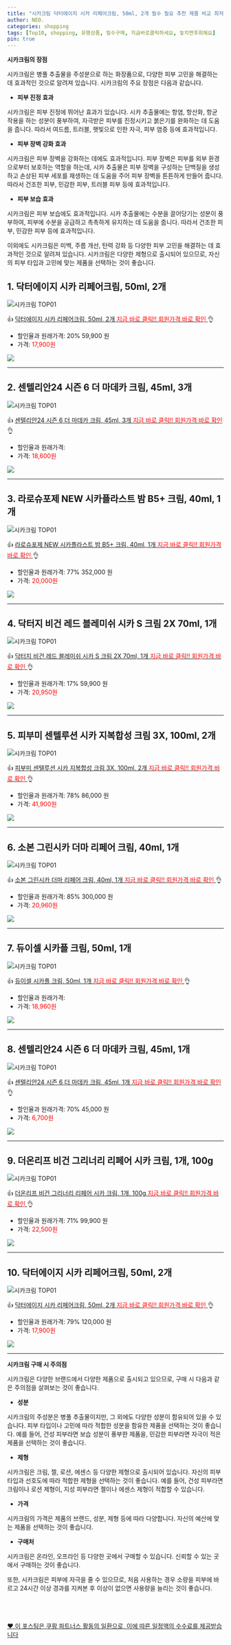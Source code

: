 ```yaml
---
title: "시카크림 닥터에이지 시카 리페어크림, 50ml, 2개 필수 필요 추천 제품 비교 최저 가격 비교 장점 구매 후기 구매평"
author: NEO.
categories: shopping
tags: [Top10, shopping, 유행상품, 필수구매, 지금바로클릭하세요, 놓치면후회해요]
pin: true
---
```

**시카크림의 장점**

시카크림은 병풀 추출물을 주성분으로 하는 화장품으로, 다양한 피부 고민을 해결하는 데 효과적인 것으로 알려져 있습니다. 시카크림의 주요 장점은 다음과 같습니다.

* **피부 진정 효과**

시카크림은 피부 진정에 뛰어난 효과가 있습니다. 시카 추출물에는 항염, 항산화, 항균 작용을 하는 성분이 풍부하여, 자극받은 피부를 진정시키고 붉은기를 완화하는 데 도움을 줍니다. 따라서 여드름, 트러블, 햇빛으로 인한 자극, 피부 염증 등에 효과적입니다.

* **피부 장벽 강화 효과**

시카크림은 피부 장벽을 강화하는 데에도 효과적입니다. 피부 장벽은 피부를 외부 환경으로부터 보호하는 역할을 하는데, 시카 추출물은 피부 장벽을 구성하는 단백질을 생성하고 손상된 피부 세포를 재생하는 데 도움을 주어 피부 장벽을 튼튼하게 만들어 줍니다. 따라서 건조한 피부, 민감한 피부, 트러블 피부 등에 효과적입니다.

* **피부 보습 효과**

시카크림은 피부 보습에도 효과적입니다. 시카 추출물에는 수분을 끌어당기는 성분이 풍부하여, 피부에 수분을 공급하고 촉촉하게 유지하는 데 도움을 줍니다. 따라서 건조한 피부, 민감한 피부 등에 효과적입니다.

이외에도 시카크림은 미백, 주름 개선, 탄력 강화 등 다양한 피부 고민을 해결하는 데 효과적인 것으로 알려져 있습니다. 시카크림은 다양한 제형으로 출시되어 있으므로, 자신의 피부 타입과 고민에 맞는 제품을 선택하는 것이 좋습니다.

   

## 1. 닥터에이지 시카 리페어크림, 50ml, 2개

![시카크림 TOP01](https://thumbnail9.coupangcdn.com/thumbnails/remote/490x490ex/image/retail/images/4364813542549906-5350c7a7-9279-4c44-9c77-bd016f22f702.jpg)


👍 [닥터에이지 시카 리페어크림, 50ml, 2개 <font color=red> 지금 바로 클릭!! 회원가격 바로 확인 </font> ](https://link.coupang.com/re/AFFSDP?lptag=AF3617701&subid=GithubCoopas&pageKey=6174360973&traceid=V0-153&itemId=2647629542&vendorItemId=70638435618) 👌 


- 할인율과 원래가격: 20%  59,900   원
- 가격: <span style='color:red'>17,900원</span>

[![](/discount_price.png)](https://link.coupang.com/re/AFFSDP?lptag=AF3617701&subid=GithubCoopas&pageKey=6174360973&traceid=V0-153&itemId=2647629542&vendorItemId=70638435618)

---


   

## 2. 센텔리안24 시즌 6 더 마데카 크림, 45ml, 3개

![시카크림 TOP01](https://thumbnail6.coupangcdn.com/thumbnails/remote/490x490ex/image/retail/images/ec05bd9f-382a-49fb-b2fa-ae680c43b4ce8460061122864433038.png)


👍 [센텔리안24 시즌 6 더 마데카 크림, 45ml, 3개 <font color=red> 지금 바로 클릭!! 회원가격 바로 확인 </font> ](https://link.coupang.com/re/AFFSDP?lptag=AF3617701&subid=GithubCoopas&pageKey=6268053607&traceid=V0-153&itemId=19295678867&vendorItemId=86287275220) 👌 


- 할인율과 원래가격: 
- 가격: <span style='color:red'>18,600원</span>

[![](/discount_price.png)](https://link.coupang.com/re/AFFSDP?lptag=AF3617701&subid=GithubCoopas&pageKey=6268053607&traceid=V0-153&itemId=19295678867&vendorItemId=86287275220)

---


   

## 3. 라로슈포제 NEW 시카플라스트 밤 B5+ 크림, 40ml, 1개

![시카크림 TOP01](https://thumbnail6.coupangcdn.com/thumbnails/remote/490x490ex/image/retail/images/7029698806332344-ec39724e-6947-4811-a5d6-e994e4508dec.jpg)


👍 [라로슈포제 NEW 시카플라스트 밤 B5+ 크림, 40ml, 1개 <font color=red> 지금 바로 클릭!! 회원가격 바로 확인 </font> ](https://link.coupang.com/re/AFFSDP?lptag=AF3617701&subid=GithubCoopas&pageKey=6820232311&traceid=V0-153&itemId=16162759817&vendorItemId=83358381384) 👌 


- 할인율과 원래가격: 77%  352,000   원
- 가격: <span style='color:red'>20,000원</span>

[![](/discount_price.png)](https://link.coupang.com/re/AFFSDP?lptag=AF3617701&subid=GithubCoopas&pageKey=6820232311&traceid=V0-153&itemId=16162759817&vendorItemId=83358381384)

---


   

## 4. 닥터지 비건 레드 블레미쉬 시카 S 크림 2X 70ml, 1개

![시카크림 TOP01](https://thumbnail8.coupangcdn.com/thumbnails/remote/490x490ex/image/retail/images/1503638893015441-bda69bf4-7d7e-422f-afef-1e541af751b0.jpg)


👍 [닥터지 비건 레드 블레미쉬 시카 S 크림 2X 70ml, 1개 <font color=red> 지금 바로 클릭!! 회원가격 바로 확인 </font> ](https://link.coupang.com/re/AFFSDP?lptag=AF3617701&subid=GithubCoopas&pageKey=6398908228&traceid=V0-153&itemId=13674823001&vendorItemId=80926766582) 👌 


- 할인율과 원래가격: 17%  59,900   원
- 가격: <span style='color:red'>20,950원</span>

[![](/discount_price.png)](https://link.coupang.com/re/AFFSDP?lptag=AF3617701&subid=GithubCoopas&pageKey=6398908228&traceid=V0-153&itemId=13674823001&vendorItemId=80926766582)

---


   

## 5. 피부미 센텔루션 시카 지복합성 크림 3X, 100ml, 2개

![시카크림 TOP01](https://thumbnail7.coupangcdn.com/thumbnails/remote/490x490ex/image/vendor_inventory/e5d7/8a5ce588602e3663e439b238c18638dfcfea17712d4c16c8b0091cfb74a9.jpg)


👍 [피부미 센텔루션 시카 지복합성 크림 3X, 100ml, 2개 <font color=red> 지금 바로 클릭!! 회원가격 바로 확인 </font> ](https://link.coupang.com/re/AFFSDP?lptag=AF3617701&subid=GithubCoopas&pageKey=6199694386&traceid=V0-153&itemId=20346944967&vendorItemId=84305733609) 👌 


- 할인율과 원래가격: 78%  86,000   원
- 가격: <span style='color:red'>41,900원</span>

[![](/discount_price.png)](https://link.coupang.com/re/AFFSDP?lptag=AF3617701&subid=GithubCoopas&pageKey=6199694386&traceid=V0-153&itemId=20346944967&vendorItemId=84305733609)

---


   

## 6. 소본 그린시카 더마 리페어 크림, 40ml, 1개

![시카크림 TOP01](https://thumbnail8.coupangcdn.com/thumbnails/remote/490x490ex/image/retail/images/378048635882111-a1acbf4d-a665-426d-8e24-5578e6fd558f.jpg)


👍 [소본 그린시카 더마 리페어 크림, 40ml, 1개 <font color=red> 지금 바로 클릭!! 회원가격 바로 확인 </font> ](https://link.coupang.com/re/AFFSDP?lptag=AF3617701&subid=GithubCoopas&pageKey=6608244226&traceid=V0-153&itemId=13081285942&vendorItemId=70180839370) 👌 


- 할인율과 원래가격: 85%  300,000   원
- 가격: <span style='color:red'>20,960원</span>

[![](/discount_price.png)](https://link.coupang.com/re/AFFSDP?lptag=AF3617701&subid=GithubCoopas&pageKey=6608244226&traceid=V0-153&itemId=13081285942&vendorItemId=70180839370)

---


   

## 7. 듀이셀 시카플 크림, 50ml, 1개

![시카크림 TOP01](https://thumbnail8.coupangcdn.com/thumbnails/remote/490x490ex/image/retail/images/8646188703493987-9577136a-cdd9-4d18-8269-027fa0fed187.jpg)


👍 [듀이셀 시카플 크림, 50ml, 1개 <font color=red> 지금 바로 클릭!! 회원가격 바로 확인 </font> ](https://link.coupang.com/re/AFFSDP?lptag=AF3617701&subid=GithubCoopas&pageKey=7201135091&traceid=V0-153&itemId=5195178140&vendorItemId=72504374451) 👌 


- 할인율과 원래가격: 
- 가격: <span style='color:red'>18,960원</span>

[![](/discount_price.png)](https://link.coupang.com/re/AFFSDP?lptag=AF3617701&subid=GithubCoopas&pageKey=7201135091&traceid=V0-153&itemId=5195178140&vendorItemId=72504374451)

---


   

## 8. 센텔리안24 시즌 6 더 마데카 크림, 45ml, 1개

![시카크림 TOP01](https://thumbnail6.coupangcdn.com/thumbnails/remote/490x490ex/image/retail/images/5886821449582815-763ade46-e996-40c0-918f-404f345545df.jpg)


👍 [센텔리안24 시즌 6 더 마데카 크림, 45ml, 1개 <font color=red> 지금 바로 클릭!! 회원가격 바로 확인 </font> ](https://link.coupang.com/re/AFFSDP?lptag=AF3617701&subid=GithubCoopas&pageKey=6268053607&traceid=V0-153&itemId=12802174856&vendorItemId=80068179023) 👌 


- 할인율과 원래가격: 70%  45,000   원
- 가격: <span style='color:red'>6,700원</span>

[![](/discount_price.png)](https://link.coupang.com/re/AFFSDP?lptag=AF3617701&subid=GithubCoopas&pageKey=6268053607&traceid=V0-153&itemId=12802174856&vendorItemId=80068179023)

---


   

## 9. 더온리프 비건 그리너리 리페어 시카 크림, 1개, 100g

![시카크림 TOP01](https://thumbnail8.coupangcdn.com/thumbnails/remote/490x490ex/image/vendor_inventory/c031/150520a270ec56f3a6f5aa7f5f829e2d9b571e630977c0b1aa01667789e8.jpg)


👍 [더온리프 비건 그리너리 리페어 시카 크림, 1개, 100g <font color=red> 지금 바로 클릭!! 회원가격 바로 확인 </font> ](https://link.coupang.com/re/AFFSDP?lptag=AF3617701&subid=GithubCoopas&pageKey=6365972727&traceid=V0-153&itemId=11534425490&vendorItemId=74760189987) 👌 


- 할인율과 원래가격: 71%  99,900   원
- 가격: <span style='color:red'>22,500원</span>

[![](/discount_price.png)](https://link.coupang.com/re/AFFSDP?lptag=AF3617701&subid=GithubCoopas&pageKey=6365972727&traceid=V0-153&itemId=11534425490&vendorItemId=74760189987)

---


   

## 10. 닥터에이지 시카 리페어크림, 50ml, 2개

![시카크림 TOP01](https://thumbnail9.coupangcdn.com/thumbnails/remote/490x490ex/image/retail/images/4364813542549906-5350c7a7-9279-4c44-9c77-bd016f22f702.jpg)


👍 [닥터에이지 시카 리페어크림, 50ml, 2개 <font color=red> 지금 바로 클릭!! 회원가격 바로 확인 </font> ](https://link.coupang.com/re/AFFSDP?lptag=AF3617701&subid=GithubCoopas&pageKey=6174360973&traceid=V0-153&itemId=2647629542&vendorItemId=70638435618) 👌 


- 할인율과 원래가격: 79%  120,000   원
- 가격: <span style='color:red'>17,900원</span>

[![](/discount_price.png)](https://link.coupang.com/re/AFFSDP?lptag=AF3617701&subid=GithubCoopas&pageKey=6174360973&traceid=V0-153&itemId=2647629542&vendorItemId=70638435618)

---
**시카크림 구매 시 주의점**

시카크림은 다양한 브랜드에서 다양한 제품으로 출시되고 있으므로, 구매 시 다음과 같은 주의점을 살펴보는 것이 좋습니다.

* **성분**

시카크림의 주성분은 병풀 추출물이지만, 그 외에도 다양한 성분이 함유되어 있을 수 있습니다. 피부 타입이나 고민에 따라 적합한 성분을 함유한 제품을 선택하는 것이 좋습니다. 예를 들어, 건성 피부라면 보습 성분이 풍부한 제품을, 민감한 피부라면 자극이 적은 제품을 선택하는 것이 좋습니다.

* **제형**

시카크림은 크림, 젤, 로션, 에센스 등 다양한 제형으로 출시되어 있습니다. 자신의 피부 타입과 선호도에 따라 적합한 제형을 선택하는 것이 좋습니다. 예를 들어, 건성 피부라면 크림이나 로션 제형이, 지성 피부라면 젤이나 에센스 제형이 적합할 수 있습니다.

* **가격**

시카크림의 가격은 제품의 브랜드, 성분, 제형 등에 따라 다양합니다. 자신의 예산에 맞는 제품을 선택하는 것이 좋습니다.

* **구매처**

시카크림은 온라인, 오프라인 등 다양한 곳에서 구매할 수 있습니다. 신뢰할 수 있는 곳에서 구매하는 것이 좋습니다.

또한, 시카크림은 피부에 자극을 줄 수 있으므로, 처음 사용하는 경우 소량을 피부에 바르고 24시간 이상 경과를 지켜본 후 이상이 없으면 사용량을 늘리는 것이 좋습니다.<br><br><br><br><br> [ ❤  이 포스팅은 쿠팡 파트너스 활동의 일환으로, 이에 따른 일정액의 수수료를 제공받습니다](https://link.coupang.com/a/bcEFyh)